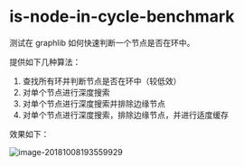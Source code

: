 # is-node-in-cycle-benchmark
测试在 graphlib 如何快速判断一个节点是否在环中。

提供如下几种算法：

1. 查找所有环并判断节点是否在环中（较低效）
2. 对单个节点进行深度搜索
3. 对单个节点进行深度搜索并排除边缘节点
4. 对单个节点进行深度搜索，排除边缘节点，并进行适度缓存



效果如下：

![image-20181008193559929](https://ws3.sinaimg.cn/large/006tNbRwgy1fw11pldvzjj30vu09a770.jpg)